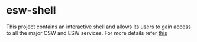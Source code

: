 # esw-shell

This project contains an interactive shell and allows its users to gain access to all the major CSW and ESW services. For more details refer [this](https://tmtsoftware.github.io/esw/technical/apps/esw-shell.html)
